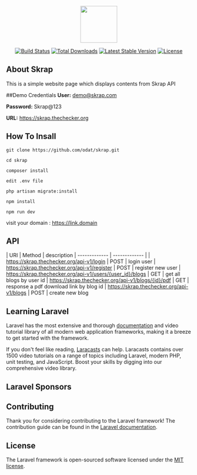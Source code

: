 <p align="center">
<img src="https://skrap.thechecker.org/images/logo.png" width="100" ></p>

<p align="center">
<a href="https://travis-ci.org/laravel/framework"><img src="https://travis-ci.org/laravel/framework.svg" alt="Build Status"></a>
<a href="https://packagist.org/packages/laravel/framework"><img src="https://poser.pugx.org/laravel/framework/d/total.svg" alt="Total Downloads"></a>
<a href="https://packagist.org/packages/laravel/framework"><img src="https://poser.pugx.org/laravel/framework/v/stable.svg" alt="Latest Stable Version"></a>
<a href="https://packagist.org/packages/laravel/framework"><img src="https://poser.pugx.org/laravel/framework/license.svg" alt="License"></a>
</p>

## About Skrap

This is a simple website page which displays contents from Skrap API


##Demo Credentials
**User:** demo@skrap.com

**Password:** Skrap@123

**URL:** https://skrap.thechecker.org


## How To Insall 
 ```
git clone https://github.com/odat/skrap.git
 ```
 
  ```
cd skrap
 ```

 ```
composer install 
 ```

 ```
edit .env file 
 ```
 
```
php artisan migrate:install
``` 

```
npm install
```

```
npm run dev
```

visit your domain : 
https://link.domain


## API 

| URI | Method | description
| ------------- | ------------- |
| https://skrap.thechecker.org/api-v1/login  | POST  | login user
| https://skrap.thechecker.org/api-v1/register  | POST  | register new user
| https://skrap.thechecker.org/api-v1/users/{user_id}/blogs  | GET  | get all blogs by user id
| https://skrap.thechecker.org/api-v1/blogs/{id}/pdf   | GET  | response a pdf download link by blog id
| https://skrap.thechecker.org/api-v1/blogs  | POST  | create new blog

## Learning Laravel

Laravel has the most extensive and thorough [documentation](https://laravel.com/docs) and video tutorial library of all modern web application frameworks, making it a breeze to get started with the framework.

If you don't feel like reading, [Laracasts](https://laracasts.com) can help. Laracasts contains over 1500 video tutorials on a range of topics including Laravel, modern PHP, unit testing, and JavaScript. Boost your skills by digging into our comprehensive video library.

## Laravel Sponsors


## Contributing

Thank you for considering contributing to the Laravel framework! The contribution guide can be found in the [Laravel documentation](https://laravel.com/docs/contributions).

## License

The Laravel framework is open-sourced software licensed under the [MIT license](https://opensource.org/licenses/MIT).
